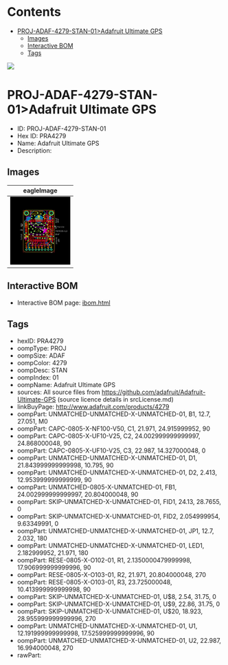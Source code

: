 



Contents
========

* [PROJ-ADAF-4279-STAN-01>Adafruit Ultimate GPS](#proj-adaf-4279-stan-01adafruit-ultimate-gps)
	* [Images](#images)
	* [Interactive BOM](#interactive-bom)
	* [Tags](#tags)
  
![][im]
# PROJ-ADAF-4279-STAN-01>Adafruit Ultimate GPS

- ID: PROJ-ADAF-4279-STAN-01
- Hex ID: PRA4279
- Name: Adafruit Ultimate GPS
- Description: 

## Images
  
  

|eagleImage|
| :---: |
|[![eagleImage](eagleImage_140.png)](eagleImage_600.png)|

## Interactive BOM

- Interactive BOM page: [ibom.html](kicad/bom/ibom.html)

## Tags

- hexID: PRA4279
- oompType: PROJ
- oompSize: ADAF
- oompColor: 4279
- oompDesc: STAN
- oompIndex: 01
- oompName: Adafruit Ultimate GPS
- sources: All source files from https://github.com/adafruit/Adafruit-Ultimate-GPS (source licence details in srcLicense.md)
- linkBuyPage: http://www.adafruit.com/products/4279
- oompPart: UNMATCHED-UNMATCHED-X-UNMATCHED-01, B1, 12.7, 27.051, M0
- oompPart: CAPC-0805-X-NF100-V50, C1, 21.971, 24.915999952, 90
- oompPart: CAPC-0805-X-UF10-V25, C2, 24.002999999999997, 24.868000048, 90
- oompPart: CAPC-0805-X-UF10-V25, C3, 22.987, 14.327000048, 0
- oompPart: UNMATCHED-UNMATCHED-X-UNMATCHED-01, D1, 21.843999999999998, 10.795, 90
- oompPart: UNMATCHED-UNMATCHED-X-UNMATCHED-01, D2, 2.413, 12.953999999999999, 90
- oompPart: UNMATCHED-0805-X-UNMATCHED-01, FB1, 24.002999999999997, 20.804000048, 90
- oompPart: SKIP-UNMATCHED-X-UNMATCHED-01, FID1, 24.13, 28.7655, 0
- oompPart: SKIP-UNMATCHED-X-UNMATCHED-01, FID2, 2.054999954, 9.63349991, 0
- oompPart: UNMATCHED-UNMATCHED-X-UNMATCHED-01, JP1, 12.7, 2.032, 180
- oompPart: UNMATCHED-UNMATCHED-X-UNMATCHED-01, LED1, 2.182999952, 21.971, 180
- oompPart: RESE-0805-X-O102-01, R1, 2.1350000479999998, 17.906999999999996, 90
- oompPart: RESE-0805-X-O103-01, R2, 21.971, 20.804000048, 270
- oompPart: RESE-0805-X-O103-01, R3, 23.725000048, 10.413999999999998, 90
- oompPart: SKIP-UNMATCHED-X-UNMATCHED-01, U$8, 2.54, 31.75, 0
- oompPart: SKIP-UNMATCHED-X-UNMATCHED-01, U$9, 22.86, 31.75, 0
- oompPart: SKIP-UNMATCHED-X-UNMATCHED-01, U$20, 18.923, 28.955999999999996, 270
- oompPart: UNMATCHED-UNMATCHED-X-UNMATCHED-01, U1, 12.191999999999998, 17.525999999999996, 90
- oompPart: UNMATCHED-UNMATCHED-X-UNMATCHED-01, U2, 22.987, 16.994000048, 270
- rawPart: 



[im]: eagleImage_450.png
